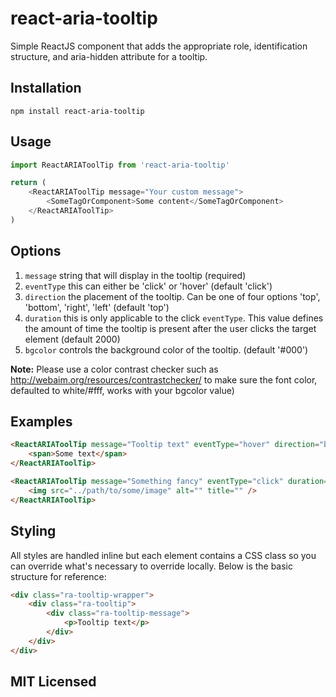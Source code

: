 # react-aria-tooltip
Simple ReactJS component that adds the appropriate role, identification structure, and aria-hidden attribute for a tooltip.

## Installation
`npm install react-aria-tooltip`


## Usage
```js
import ReactARIAToolTip from 'react-aria-tooltip'

return (
    <ReactARIAToolTip message="Your custom message">
        <SomeTagOrComponent>Some content</SomeTagOrComponent>
    </ReactARIAToolTip>
)
```

## Options
1. `message` string that will display in the tooltip (required)
1. `eventType` this can either be 'click' or 'hover' (default 'click')
1. `direction` the placement of the tooltip. Can be one of four options 'top', 'bottom', 'right', 'left'  (default 'top')
1. `duration` this is only applicable to the click `eventType`. This value defines the amount of time the tooltip is present after the user clicks the target element  (default 2000)
1. `bgcolor` controls the background color of the tooltip.  (default '#000')

**Note:** Please use a color contrast checker such as http://webaim.org/resources/contrastchecker/ to make sure the font color, defaulted to white/#fff, works with your bgcolor value)

## Examples
```html
<ReactARIAToolTip message="Tooltip text" eventType="hover" direction="bottom" bgcolor="#333">
    <span>Some text</span>
</ReactARIAToolTip>
```

```html
<ReactARIAToolTip message="Something fancy" eventType="click" duration="500" bgcolor="red">
    <img src="../path/to/some/image" alt="" title="" />
</ReactARIAToolTip>
```

## Styling
All styles are handled inline but each element contains a CSS class so you can override what's necessary to override locally. Below is the basic structure for reference:

```html
<div class="ra-tooltip-wrapper">
    <div class="ra-tooltip">
        <div class="ra-tooltip-message">
            <p>Tooltip text</p>
        </div>
    </div>
</div>
```

## MIT Licensed
